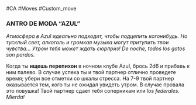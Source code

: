 #CA #Moves #Custom_move

### ANTRO DE MODA “AZUL”
*Атмосфера в Azul идеально подходит, чтобы подцепить когонибудь. Но тусклый свет, алкоголь и громкая музыка могут притупить твои чувства... Утром тебя может ждать сюрприз! De noche, todos los gatos son pardos.*

Когда ты **ищешь перепихон** в ночном клубе Azul, брось 2d6 и прибавь к ним палево. В случае успеха ты и твой партнер отлично проведете время; убери все отметки со шкалы стресса. На 7-9 твой партнер оказывается тем, кого ты не ожидал увидеть утром. В случае провала это ловушка! Твой партнер сдает тебя соперникам или *los federales. Mierda!*